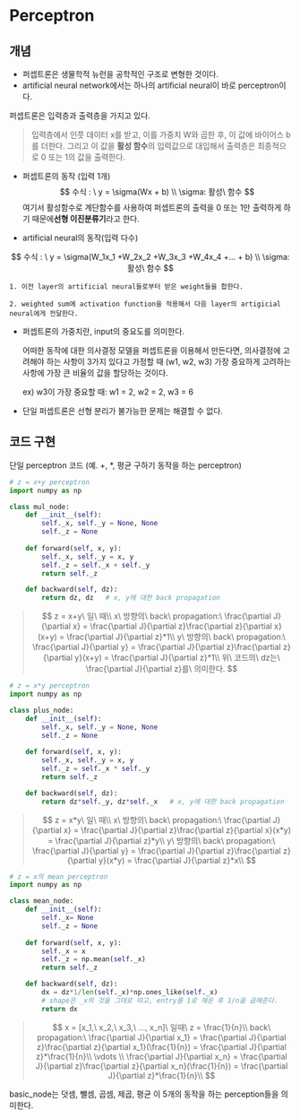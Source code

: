 # Perceptron

## 개념

- 퍼셉트론은 생물학적 뉴런을 공학적인 구조로 변형한 것이다.
- artificial neural network에서는 하나의 artificial neural이 바로 perceptron이다.

퍼셉트론은 입력층과 출력층을 가지고 있다.

> 입력층에서 인풋 데이터 x를 받고, 이를 가중치 W와 곱한 후, 이 값에 바이어스 b를 더한다. 그리고 이 값을 **활성 함수**의 입력값으로 대입해서 출력층은 최종적으로 0 또는 1의 값을 출력한다. 



- 퍼셉트론의 동작 (입력 1개)
  $$
  수식 : \ y = \sigma(Wx + b) \\ \sigma: 활성\ 함수
  $$
  여기서 활성함수로 계단함수를 사용하여 퍼셉트론의 출력을 0 또는 1만 출력하게 하기 때문에**선형 이진분류기**라고 한다.

- artificial neural의 동작(입력 다수)

$$
  수식 : \ y = \sigma(W_1x_1 +W_2x_2 +W_3x_3 +W_4x_4 +... + b) \\ \sigma: 활성\ 함수
$$


    1. 이전 layer의 artificial neural들로부터 받은 weight들을 합한다.

    2. weighted sum에 activation function을 적용해서 다음 layer의 artigicial neural에게 전달한다.



- 퍼셉트론의 가중치란, input의 중요도를 의미한다.

  어떠한 동작에 대한 의사결정 모델을 퍼셉트론을 이용해서 만든다면, 의사결정에 고려해야 하는 사항이 3가지 있다고 가정할 때 (w1, w2, w3) 가장 중요하게 고려하는 사항에 가장 큰 비율의 값을 할당하는 것이다.

  ex) w3이 가장 중요할 때: w1 = 2, w2 = 2, w3 = 6

- 단일 퍼셉트론은 선형 분리가 불가능한 문제는 해결할 수 없다.



## 코드 구현

단일 perceptron 코드 (예. +, *, 평균 구하기 동작을 하는 perceptron)

```python
# z = x+y perceptron
import numpy as np

class mul_node:
    def __init__(self):
        self._x, self._y = None, None
        self._z = None
    
    def forward(self, x, y):
        self._x, self._y = x, y
        self._z = self._x + self._y
        return self._z

    def backward(self, dz):
        return dz, dz   # x, y에 대한 back propagation
```

> $$
> z = x+y\ 일\ 때\\
> x\ 방향의\ back\ propagation:\ \frac{\partial J}{\partial x} = \frac{\partial J}{\partial z}\frac{\partial z}{\partial x}(x+y) = \frac{\partial J}{\partial z}*1\\
> y\ 방향의\ back\ propagation:\ \frac{\partial J}{\partial y} = \frac{\partial J}{\partial z}\frac{\partial z}{\partial y}(x+y) = \frac{\partial J}{\partial z}*1\\
> 위\ 코드의\ dz는\  \frac{\partial J}{\partial z}를\ 의미한다.
> $$

```python
# z = x*y perceptron
import numpy as np

class plus_node:
    def __init__(self):
        self._x, self._y = None, None
        self._z = None
    
    def forward(self, x, y):
        self._x, self._y = x, y
        self._z = self._x * self._y
        return self._z

    def backward(self, dz):
        return dz*self._y, dz*self._x   # x, y에 대한 back propagation
```

> $$
> z = x*y\ 일\ 때\\
> x\ 방향의\ back\ propagation:\ \frac{\partial J}{\partial x} = \frac{\partial J}{\partial z}\frac{\partial z}{\partial x}(x*y) = \frac{\partial J}{\partial z}*y\\
> y\ 방향의\ back\ propagation:\ \frac{\partial J}{\partial y} = \frac{\partial J}{\partial z}\frac{\partial z}{\partial y}(x*y) = \frac{\partial J}{\partial z}*x\\
> $$

```python
# z = x의 mean perceptron
import numpy as np

class mean_node:
    def __init__(self):
        self._x= None
        self._z = None
    
    def forward(self, x, y):
        self._x = x
        self._z = np.mean(self._x)
        return self._z

    def backward(self, dz):
        dx = dz*1/len(self._x)*np.ones_like(self._x)
        # shape은 _x의 것을 그대로 따고, entry를 1로 채운 후 1/n을 곱해준다. 
        return dx
```

> $$
> x = [x_1,\ x_2,\ x_3,\ ..., x_n]\ 일때\ z = \frac{1}{n}\\
> back\ propagation:\ \frac{\partial J}{\partial x_1} = \frac{\partial J}{\partial z}\frac{\partial z}{\partial x_1}(\frac{1}{n}) = \frac{\partial J}{\partial z}*\frac{1}{n}\\
> \vdots \\
>  \frac{\partial J}{\partial x_n} = \frac{\partial J}{\partial z}\frac{\partial z}{\partial x_n}(\frac{1}{n}) = \frac{\partial J}{\partial z}*\frac{1}{n}\\
> $$

basic_node는 덧셈, 뺄셈, 곱셈, 제곱, 평균 이 5개의 동작을 하는 perception들을 의미한다.